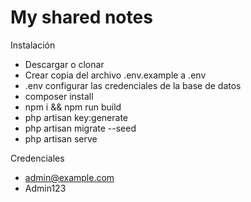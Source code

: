 <h1>My shared notes</h1>

Instalación<br>

-   Descargar o clonar<br>
-   Crear copia del archivo .env.example a .env<br>
-   .env configurar las credenciales de la base de datos<br>
-   composer install<br>
-   npm i && npm run build<br>
-   php artisan key:generate<br>
-   php artisan migrate --seed<br>
-   php artisan serve<br>

Credenciales<br>

-   admin@example.com
-   Admin123
